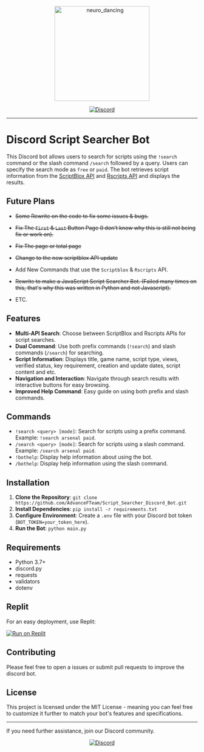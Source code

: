 <p align="center">
  <img src="https://github.com/AdvanceFTeam/Script_Searcher_Discord_Bot/assets/116656099/bdddc970-5321-49c1-929f-89f9a72fab9c" alt="neuro_dancing" width="250" height="250">
</p>

<p align="center">
  <a href="https://discord.gg/aWp6srpg25"><img src="https://img.shields.io/badge/Join-Discord-7289DA?style=flat-square&logo=discord&logoColor=white" alt="Discord"></a>
</p> 

---

# Discord Script Searcher Bot

This Discord bot allows users to search for scripts using the `!search` command or the slash command `/search` followed by a query. Users can specify the search mode as `free` or `paid`. The bot retrieves script information from the [ScriptBlox API](https://github.com/DocsGuy/Unoffical-Scriptblox-api-docs) and [Rscripts API](https://api.rscripts.net/) and displays the results.

## Future Plans

- ~~Some Rewrite on the code to fix some issues & bugs.~~
- ~~Fix The `First` & `Last` Button Page (I don't know why this is still not being fix or work on).~~
- ~~Fix The page or total page~~
- ~~Change to the new scriptblox API update~~
- Add New Commands that use the `Scriptblox` & `Rscripts` API.
- ~~Rewrite to make a JavaScript Script Searcher Bot. (Failed many times on this, that's why this was written in Python and not Javascript).~~

- ETC.

## Features

- **Multi-API Search**: Choose between ScriptBlox and Rscripts APIs for script searches.
- **Dual Command**: Use both prefix commands (`!search`) and slash commands (`/search`) for searching.
- **Script Information**: Displays title, game name, script type, views, verified status, key requirement, creation and update dates, script content and etc.
- **Navigation and Interaction**: Navigate through search results with interactive buttons for easy browsing.
- **Improved Help Command**: Easy guide on using both prefix and slash commands.

## Commands

- `!search <query> [mode]`: Search for scripts using a prefix command. Example: `!search arsenal paid`.
- `/search <query> [mode]`: Search for scripts using a slash command. Example: `/search arsenal paid`.
- `!bothelp`: Display help information about using the bot.
- `/bothelp`: Display help information using the slash command.

## Installation

1. **Clone the Repository**: `git clone https://github.com/AdvanceFTeam/Script_Searcher_Discord_Bot.git`
2. **Install Dependencies**: `pip install -r requirements.txt`
3. **Configure Environment**: Create a `.env` file with your Discord bot token (`BOT_TOKEN=your_token_here`).
4. **Run the Bot**: `python main.py`

## Requirements

- Python 3.7+
- discord.py
- requests
- validators
- dotenv

## Replit

For an easy deployment, use Replit:

[![Run on Replit](https://replit.com/badge/github/AdvanceFTeam/Script_Searcher_Discord_Bot)](https://replit.com/@YellowGreg/ss-V12?v=1)

## Contributing

Please feel free to open a issues or submit pull requests to improve the discord bot.

## License

This project is licensed under the MIT License - meaning you can feel free to customize it further to match your bot's features and specifications.

---

If you need further assistance, join our Discord community.

<p align="center">
  <a href="https://discord.gg/aWp6srpg25"><img src="https://img.shields.io/badge/Join-Discord-7289DA?style=flat-square&logo=discord&logoColor=white" alt="Discord"></a>
</p> 

